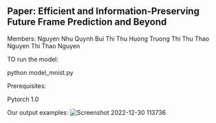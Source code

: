 ## Paper: Efficient and Information-Preserving Future Frame Prediction and Beyond

Members:
Nguyen Nhu Quynh
Bui Thi Thu Huong
Truong Thi Thu Thao
Nguyen Thi Thao Nguyen

TO run the model:

python model_mnist.py

Prerequisites:

Pytorch 1.0

Our output examples:
![Screenshot 2022-12-30 113736](https://user-images.githubusercontent.com/74065603/210035092-558e0488-5714-4e85-ac6e-c2cf51e52d04.png)

